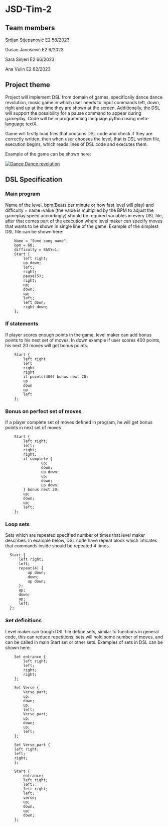 # JSD-Tim-2

## Team members

Srdjan Stjepanović E2 58/2023

Dušan Janošević E2 6/2023

Sara Sinjeri E2 66/2023

Ana Vulin E2 62/2023

## Project theme
  Project will implement DSL from domain of games, specifically dance dance revolution, music game in which user needs to input commands left, down, right and up at the time they are shown at the screen. Additionally, the DSL will support the possibility for a pause command to appear during gameplay.
  Code will be in programming language python using meta-language textX.

  Game will firstly load files that contains DSL code and check if they are correctly written, then when user chooses the level, that is DSL written file, execution begins, which reads lines of DSL code and executes them.

  Example of the game can be shown here:
  
  [![Dance Dance revolution](https://img.youtube.com/vi/N8zdf8rbtEU/maxresdefault.jpg)](https://www.youtube.com/watch?v=N8zdf8rbtEU)

  ## DSL Specification

  ### Main program

  Name of the level, bpm(Beats per minute or how fast level will play) and difficulty = name=value (the value is multiplied by the BPM to adjust the gameplay speed accordingly) should be required variables in every DSL file, after that comes part of the execution where level maker can specify moves that wants to be shown in single line of the game. Example of the simplest DSL file can be shown here:

```
    Name = "Some song name";
    bpm = 60;
    difficulty = EASY=1;
    Start {
        left right;
        up down;
        left;
        right;
        pause(5);
        right;
        up;
        down;
        up;
        left;
        left down;
        right down;
    };
```

### If statements

  If player scores enough points in the game, level maker can add bonus points to his next set of moves. In down example if user scores 400 points, his next 20 moves will get bonus points.

```
    Start {
        left right
        left
        right
        right
        if points(400) bonus next 20;
        up
        down
        up
        left
    };
```

### Bonus on perfect set of moves

  If a player complete set of moves defined in program, he will get bonus points in next set of moves

  
```
    Start {
        left right;
        left;
        right;
        right;
        if complete {
                up;
                down;
                up down;
                up;
                down;
                up down;
        } bonus next 20;
        up;
        down;
        up;
        left;
    };
```

### Loop sets

  Sets which are repeated specified number of times that level maker describes. In example below, DSL code have repeat block which inticates that commands inside should be repeated 4 times.

  ```
    Start {
        left right;
        left;
        repeat(4) {
            up down;
            down;
            up down;
        };
        up;
        down;
        up;
        left;
    };
```

### Set definitions

  Level maker can trough DSL file define sets, similar to functions in general code, this can reduce repetitions, sets will hold some number of moves, and can be called in main Start set or other sets. Examples of sets in DSL can be shown here:

```
    Set entrance {
        left right;
        left;
        right;
        right;
    };

    Set Verse {
        Verse_part;
        up;
        down;
        up;
        left;
        Verse_part;
        up;
        down;
        up;
        left;
    };

    Set Verse_part {
    left right;
    left;
    right;
    };

    Start {
        entrance;
        left right;
        left;
        left right;
        left;
        verse;
        up;
        down;
        up;
        down;
    };
```
